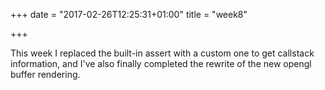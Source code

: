 +++
date = "2017-02-26T12:25:31+01:00"
title = "week8"

+++

This week I replaced the built-in assert with a custom one to get callstack information, and I've also finally completed the rewrite of the new opengl buffer rendering.
